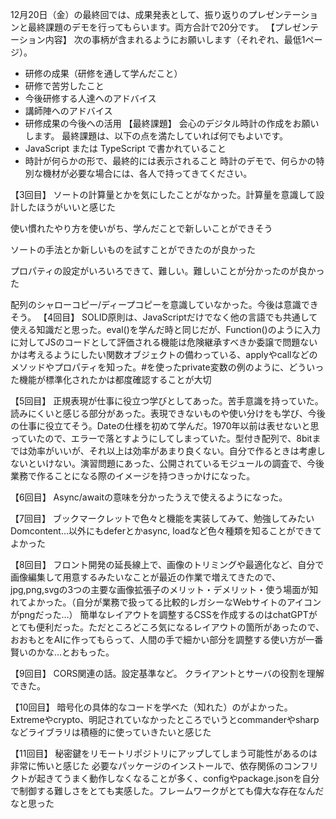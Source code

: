 12月20日（金）の最終回では、成果発表として、振り返りのプレゼンテーションと最終課題のデモを行ってもらいます。両方合計で20分です。
【プレゼンテーション内容】
次の事柄が含まれるようにお願いします（それぞれ、最低1ページ）。

- 研修の成果（研修を通して学んだこと）
- 研修で苦労したこと
- 今後研修する人達へのアドバイス
- 講師陣へのアドバイス
- 研修成果の今後への活用
  【最終課題】
  会心のデジタル時計の作成をお願いします。
  最終課題は、以下の点を満たしていれば何でもよいです。
- JavaScript または TypeScript で書かれていること
- 時計が何らかの形で、最終的には表示されること
  時計のデモで、何らかの特別な機材が必要な場合には、各人で持ってきてください。

【3回目】
ソートの計算量とかを気にしたことがなかった。計算量を意識して設計したほうがいいと感じた​

使い慣れたやり方を使いがち、学んだことで新しいことができそう​

ソートの手法とか新しいものを試すことができたのが良かった​

プロパティの設定がいろいろできて、難しい。難しいことが分かったのが良かった​

配列のシャローコピー/ディープコピーを意識していなかった。今後は意識できそう。
【4回目】
SOLID原則は、JavaScriptだけでなく他の言語でも共通して使える知識だと思った。​
eval()を学んだ時と同じだが、Function()のように入力に対してJSのコードとして評価される機能は危険​
継承すべきか委譲で問題ないかは考えるようにしたい​
関数オブジェクトの備わっている、applyやcallなどのメソッドやプロパティを知った。​ #を使ったprivate変数の例のように、どういった機能が標準化されたかは都度確認することが大切​

【5回目】
正規表現が仕事に役立つ学びとしてあった。苦手意識を持っていた。読みにくいと感じる部分があった。表現できないものや使い分けをも学び、今後の仕事に役立てそう。​
Dateの仕様を初めて学んだ。1970年以前は表せないと思っていたので、エラーで落とすようにしてしまっていた。​
型付き配列で、8bitまでは効率がいいが、それ以上は効率があまり良くない。自分で作るときは考慮しないといけない。​
演習問題にあった、公開されているモジュールの調査で、今後業務で作ることになる際のイメージを持つきっかけになった。

【6回目】
Async/awaitの意味を分かったうえで使えるようになった。

【7回目】
ブックマークレットで色々と機能を実装してみて、勉強してみたい
Domcontent...以外にもdeferとかasync, loadなど色々種類を知ることができてよかった​

【8回目】
フロント開発の延長線上で、画像のトリミングや最適化など、自分で画像編集して用意するみたいなことが最近の作業で増えてきたので、jpg,png,svgの3つの主要な画像拡張子のメリット・デメリット・使う場面が知れてよかった。（自分が業務で扱ってる比較的レガシーなWebサイトのアイコンがpngだった…）
簡単なレイアウトを調整するCSSを作成するのはchatGPTがとても便利だった。ただところどころ気になるレイアウトの箇所があったので、おおもとをAIに作ってもらって、人間の手で細かい部分を調整する使い方が一番賢いのかな…とおもった。

【9回目】
CORS関連の話。設定基準など。
クライアントとサーバの役割を理解できた。

【10回目】
暗号化の具体的なコードを学べた（知れた）のがよかった。
Extremeやcrypto、明記されていなかったところでいうとcommanderやsharpなどライブラリは積極的に使っていきたいと感じた

【11回目】
秘密鍵をリモートリポジトリにアップしてしまう可能性があるのは非常に怖いと感じた
必要なパッケージのインストールで、依存関係のコンフリクトが起きてうまく動作しなくなることが多く、configやpackage.jsonを自分で制御する難しさをとても実感した。フレームワークがとても偉大な存在なんだなと思った
